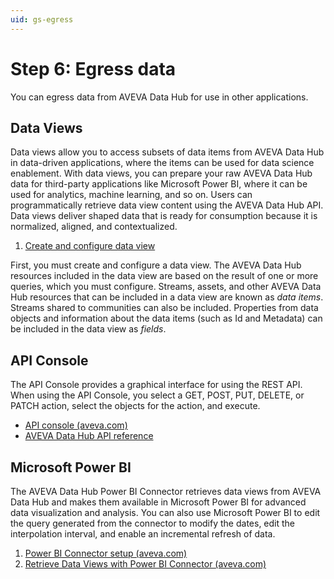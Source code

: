 ```yaml
---
uid: gs-egress
---
```


# Step 6: Egress data

You can egress data from AVEVA Data Hub for use in other applications.

## Data Views

Data views allow you to access subsets of data items from AVEVA Data Hub in data-driven applications, where the items can be used for data science enablement. With data views, you can prepare your raw AVEVA Data Hub data for third-party applications like Microsoft Power BI, where it can be used for analytics, machine learning, and so on. Users can programmatically retrieve data view content using the AVEVA Data Hub API. Data views deliver shaped data that is ready for consumption because it is normalized, aligned, and contextualized.

1. [Create and configure data view](https://docs.aveva.com/bundle/data-hub/page/analytics/data-views/data-views-create-and-configure.html)

First, you must create and configure a data view. The AVEVA Data Hub resources included in the data view are based on the result of one or more queries, which you must configure. Streams, assets, and other AVEVA Data Hub resources that can be included in a data view are known as _data items_. Streams shared to communities can also be included. Properties from data objects and information about the data items (such as Id and Metadata) can be included in the data view as _fields_.

## API Console

The API Console provides a graphical interface for using the REST API. When using the API Console, you select a GET, POST, PUT, DELETE, or PATCH action, select the objects for the action, and execute.

- [API console (aveva.com)](https://docs.aveva.com/bundle/data-hub/page/api-reference/api-console.html)
- [AVEVA Data Hub API reference](https://docs.aveva.com/bundle/data-hub/page/api-reference/ocs-api-reference.html)

## Microsoft Power BI

The AVEVA Data Hub Power BI Connector retrieves data views from AVEVA Data Hub and makes them available in Microsoft Power BI for advanced data visualization and analysis. You can also use Microsoft Power BI to edit the query generated from the connector to modify the dates, edit the interpolation interval, and enable an incremental refresh of data.

1. [Power BI Connector setup (aveva.com)](https://docs.aveva.com/bundle/data-hub/page/visualize-data/power-bi-connector/set-up-power-bi.html)
2. [Retrieve Data Views with Power BI Connector (aveva.com)](https://docs.aveva.com/bundle/data-hub/page/visualize-data/power-bi-connector/retrieve-data-views.html)